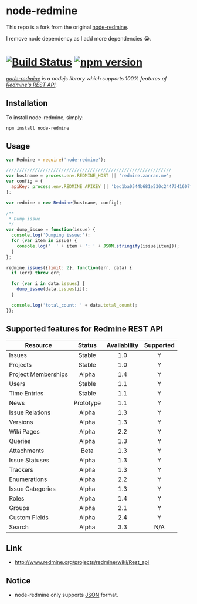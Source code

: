 node-redmine
===============

This repo is a fork from the original [node-redmine](https://github.com/zanran/node-redmine).

I remove node dependency as I add more dependencies 😭.

# [![Build Status](https://travis-ci.org/zanran/node-redmine.svg?branch=master)](https://travis-ci.org/zanran/node-redmine)   [![npm version](https://img.shields.io/npm/v/node-redmine.svg?style=flat)](https://www.npmjs.com/package/node-redmine)

*[node-redmine](https://github.com/zanran/node-redmine) is a nodejs library which supports 100% features of [Redmine's REST API](http://www.redmine.org/projects/redmine/wiki/Rest_api).*

## Installation
To install node-redmine, simply:
```noodejs
npm install node-redmine
```
## Usage
```js
var Redmine = require('node-redmine');

///////////////////////////////////////////////////////////////
var hostname = process.env.REDMINE_HOST || 'redmine.zanran.me';
var config = {
  apiKey: process.env.REDMINE_APIKEY || 'bed1ba0544b681e530c2447341607f423c9c8781'
};

var redmine = new Redmine(hostname, config);

/**
 * Dump issue
 */
var dump_issue = function(issue) {
  console.log('Dumping issue:');
  for (var item in issue) {
    console.log('  ' + item + ': ' + JSON.stringify(issue[item]));
  }
};

redmine.issues({limit: 2}, function(err, data) {
  if (err) throw err;

  for (var i in data.issues) {
    dump_issue(data.issues[i]);
  }

  console.log('total_count: ' + data.total_count);
});
```

## Supported features for Redmine REST API

|Resource|Status|Availability|Supported|
|------------- |:-------------:|:-----:|:-----:|
|Issues|Stable|1.0|Y|
|Projects |Stable |1.0|Y|
|Project Memberships|Alpha |1.4|Y|
|Users |Stable |1.1|Y|
|Time Entries |Stable|1.1|Y|
|News |Prototype |1.1|Y|
|Issue Relations |Alpha |1.3|Y|
|Versions |Alpha |1.3|Y|
|Wiki Pages |Alpha |2.2|Y|
|Queries |Alpha |1.3|Y|
|Attachments |Beta |1.3|Y|
|Issue Statuses |Alpha |1.3|Y|
|Trackers |Alpha |1.3|Y|
|Enumerations |Alpha |2.2|Y|
|Issue Categories |Alpha |1.3|Y|
|Roles|Alpha |1.4|Y|
|Groups|Alpha |2.1|Y|
|Custom Fields |Alpha |2.4|Y|
|Search|Alpha|3.3|N/A|


## Link

* http://www.redmine.org/projects/redmine/wiki/Rest_api


## Notice
+ node-redmine only supports [JSON](http://en.wikipedia.org/wiki/JSON) format.
